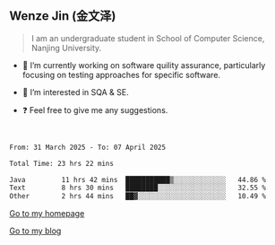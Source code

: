 ## Wenze Jin (金文泽)

> I am an undergraduate student in School of Computer Science, Nanjing University.

- 🔭 I’m currently working on software quility assurance, particularly focusing on testing approaches for specific software.
  
- 🌱 I’m interested in SQA & SE.
  
- ❓ Feel free to give me any suggestions.  

<br>  

<!--START_SECTION:waka-->

```txt
From: 31 March 2025 - To: 07 April 2025

Total Time: 23 hrs 22 mins

Java         11 hrs 42 mins  ███████████▒░░░░░░░░░░░░░   44.86 %
Text         8 hrs 30 mins   ████████░░░░░░░░░░░░░░░░░   32.55 %
Other        2 hrs 44 mins   ██▓░░░░░░░░░░░░░░░░░░░░░░   10.49 %
```

<!--END_SECTION:waka-->

[Go to my homepage](https://wenzejin.github.io)

[Go to my blog](https://wenzejin.notion.site/Wenze-Jin-s-Blog-1635e9fa7b6d80b3adcedfacc74aa717?pvs=4)
